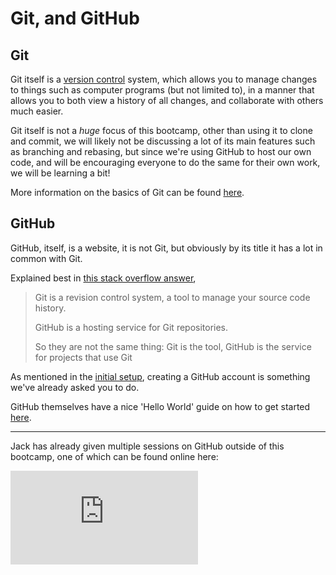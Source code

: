 # Git, and GitHub

## Git

Git itself is a [version control](https://en.wikipedia.org/wiki/Version_control) system, which allows you to manage changes to things such as computer programs (but not limited to), in a manner that allows you to both view a history of all changes, and collaborate with others much easier.

Git itself is not a _huge_ focus of this bootcamp, other than using it to clone and commit, we will likely not be discussing a lot of its main features such as branching and rebasing, but since we're using GitHub to host our own code, and will be encouraging everyone to do the same for their own work, we will be learning a bit!

More information on the basics of Git can be found [here](https://dev.to/milu_franz/git-explained-the-basics-igc).

## GitHub

GitHub, itself, is a website, it is not Git, but obviously by its title it has a lot in common with Git.

Explained best in [this stack overflow answer](https://stackoverflow.com/a/13321586),

> Git is a revision control system, a tool to manage your source code history.
>
> GitHub is a hosting service for Git repositories.
>
> So they are not the same thing: Git is the tool, GitHub is the service for projects that use Git

As mentioned in the [initial setup](../setup/overview.md), creating a GitHub account is something we've already asked you to do.

GitHub themselves have a nice 'Hello World' guide on how to get started [here](https://guides.github.com/activities/hello-world/).

---

Jack has already given multiple sessions on GitHub outside of this bootcamp, one of which can be found online here:

<iframe src="https://www.youtube-nocookie.com/embed/ryPT5GaoPoU?start=384" title="YouTube video player" frameborder="0" allow="accelerometer; autoplay; clipboard-write; encrypted-media; gyroscope; picture-in-picture" allowfullscreen></iframe>
